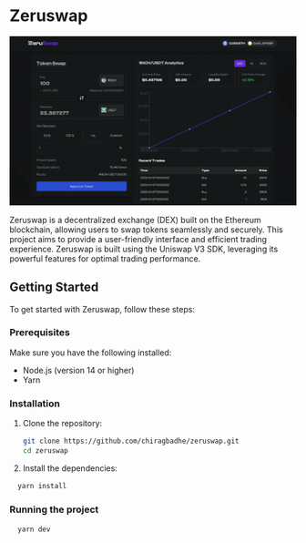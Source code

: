 # Zeruswap

![Zeruswap Logo](./public/hero.png)

Zeruswap is a decentralized exchange (DEX) built on the Ethereum blockchain, allowing users to swap tokens seamlessly and securely. This project aims to provide a user-friendly interface and efficient trading experience. Zeruswap is built using the Uniswap V3 SDK, leveraging its powerful features for optimal trading performance.

## Getting Started

To get started with Zeruswap, follow these steps:

### Prerequisites

Make sure you have the following installed:

- Node.js (version 14 or higher)
- Yarn

### Installation

1. Clone the repository:

   ```bash
   git clone https://github.com/chiragbadhe/zeruswap.git
   cd zeruswap
   ```

2. Install the dependencies:

```bash
  yarn install
```

### Running the project

```bash
  yarn dev
```
